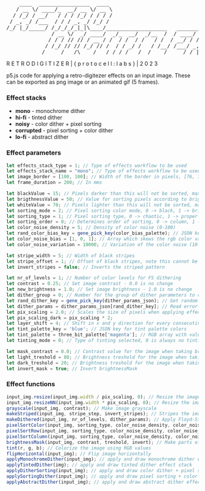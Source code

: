 <pre>
    ____  ________________  ____                                
   / __ \/ ____/_  __/ __ \/ __ \                               
  / /_/ / __/   / / / /_/ / / / /                               
 / _, _/ /___  / / / _, _/ /_/ /                                
/_/ |_/_____/ /_/_/_/_|_|\____/___________________   __________ 
              / __ \/  _/ ____/  _/_  __/  _/__  /  / ____/ __ \
             / / / // // / __ / /  / /  / /   / /  / __/ / /_/ /
            / /_/ // // /_/ // /  / / _/ /   / /__/ /___/ _, _/ 
           /_____/___/\____/___/ /_/ /___/  /____/_____/_/ |_|   
</pre>

R E T R O  D I G I T I Z E R  |  { p r o t o c e l l : l a b s }  |  2 0 2 3

p5.js code for applying a retro-digitezer effects on an input image. These can be exported as png image or an animated gif (5 frames).



### Effect stacks

- **mono** - monochrome dither
- **hi-fi** - tinted dither
- **noisy** - color dither + pixel sorting
- **corrupted** - pixel sorting + color dither
- **lo-fi** - abstract dither


### Effect parameters

```javascript
let effects_stack_type = 1; // Type of effects workflow to be used
let effects_stack_name = "mono"; // Type of effects workflow to be used as a string
let image_border = [100, 100]; // Width of the border in pixels, [76, 76]
let frame_duration = 200; // In mms

let blackValue = 15; // Pixels darker than this will not be sorted, max is 100
let brigthnessValue = 50; // Value for sorting pixels according to brightness
let whiteValue = 70; // Pixels lighter than this will not be sorted, max is 100
let sorting_mode = 2; // Pixel sorting color mode, 0 -> black, 1 -> bright, 2 -> white
let sorting_type = 1; // Pixel sorting type, 0 -> chaotic, 1 -> proper
let sorting_order = 0; // Determines order of sorting, 0 -> column, 1 -> row, 2 -> column-row, 3 -> row-column (there are exceptions to this notation, see Abstract workflow)
let color_noise_density = 5; // Density of color noise (0-100)
let rand_color_bias_key = gene_pick_key(color_bias_palette); // JSON key for color noise bias parameters
let color_noise_bias = [1, 0, 1]; // Array which skews the rgb color values of the noise using this factor (0-1)
let color_noise_variation = 10000; // Variation of the color noise (10-10000)

let stripe_width = 5; // Width of black stripes
let stripe_offset = 1; // Offset of black stripes, note this cannot be bigger than stripe_width-1 !
let invert_stripes = false; // Inverts the striped pattern

let nr_of_levels = 1; // Number of color levels for FS dithering
let contrast = 0.25; // Set image contrast - 0.0 is no change
let new_brightness = 1.0; // Set image brightness - 1.0 is no change
let dither_group = 0; // Number for the group of dither parameters to choose from
let rand_dither_key = gene_pick_key(dither_params_json); // Get random key for dither error distribution parameters
let dither_params = dither_params_json[rand_dither_key]; // Read error distribution parameters from a JSON fil
let pix_scaling = 2.0; // Scales the size of pixels when applying effects
let pix_scaling_dark = pix_scaling * 2;
let layer_shift = 4; // Shift in x and y direction for every consecutive layer
let tint_palette_key = 'blue'; // JSON key for tint palette colors
let tint_palette = three_bit_palette['magenta']; // RGB array with values for tinting
let tinting_mode = 0; // Type of tinting selected, 0 is always no tinting

let mask_contrast = 0.0; // Contrast value for the image when taking brightnessMask
let light_treshold = 80; // Brightness treshold for the image when taking brightnessMask
let dark_treshold = 20; // Brightness treshold for the image when taking brightnessMask
let invert_mask = true; // Invert brightnessMask
```


### Effect functions

```javascript
input_img.resize(input_img.width / pix_scaling, 0); // Resize the image using smooth interpolation - 0 means image is scaled proportionally to the other parameter
input_img.resizeNN(input_img.width * pix_scaling, 0); // Resize the image using nearest-neighbour interpolation - 0 means image is scaled proportionally to the other parameter
grayscale(input_img, contrast); // Make image grayscale
makeStriped(input_img, stripe_step, invert_stripes); // Stripes the image with black bands
makeDithered(input_img, nr_of_levels, dither_params); // Apply Floyd-Steinberg dithering with custom error diffusion parameters
pixelSortColor(input_img, sorting_type, color_noise_density, color_noise_bias, color_noise_variation); // Apply color pixel sorting with color abberation
pixelSortRow(input_img, sorting_type, color_noise_density, color_noise_bias, color_noise_variation); // Apply color pixel sorting with color abberation
pixelSortColumn(input_img, sorting_type, color_noise_density, color_noise_bias, color_noise_variation); // Apply color pixel sorting with color abberation
brightnessMask(input_img, contrast, treshold, invert); // Make parts of the image transparent based on brightness (0-100)
tint(r, g, b); // Colorize the image using RGB values
flipHorizontal(input_img); // Flip image horizontally
applyMonochromeDither(input_img); // apply and draw monochrome dither effect stack
applyTintedDither(img); // apply and draw tinted dither effect stack
applyDitherSorting(input_img); // apply and draw color dither + pixel sorting effect stack
applySortingDither(input_img); // apply and draw pixel sorting + color dither effect stack
applyAbstractDither(input_img); // apply and draw abstract dither effect stack
```


